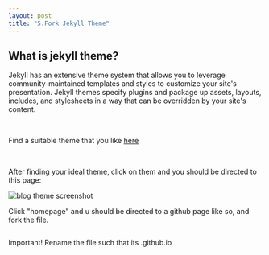 ```yaml
---
layout: post
title: "5.Fork Jekyll Theme"
---
```

<html> 
  <body>
    <h2>What is jekyll theme?</h2>
    <p>Jekyll has an extensive theme system that allows you to leverage community-maintained templates and styles to customize your site's presentation. 
      Jekyll themes specify plugins and package up assets, layouts, includes, and stylesheets in a way that can be overridden by your site's content.
    </p>
    <br />
    <p>Find a suitable theme that you like <a href= "http://jekyllthemes.org/">here</a></p>
    <br />
    <p>After finding your ideal theme, click on them and you should be directed to this page:</p>
    <img scr="DFSLimJR.github.io/caymen-page.png" alt="blog theme screenshot">
    <p>Click "homepage" and u should be directed to a github page like so, and fork the file.</p>
    <img scr="images/github-page.png" >
    <p>Important! Rename the file such that its <your_username>.github.io</p>
    
  </body>
</html>

